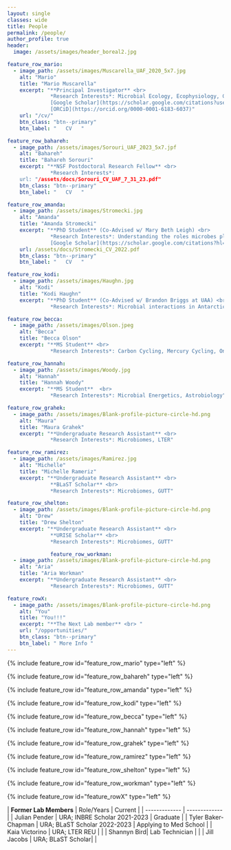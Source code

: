 ```yaml
---
layout: single
classes: wide
title: People
permalink: /people/
author_profile: true
header:
  image: /assets/images/header_boreal2.jpg

feature_row_mario:
  - image_path: /assets/images/Muscarella_UAF_2020_5x7.jpg
    alt: "Mario"
    title: "Mario Muscarella"
    excerpt: "**Principal Investigator** <br> 
              *Research Interests*: Microbial Ecology, Ecophysiology, Growth Efficiency <br>
              [Google Scholar](https://scholar.google.com/citations?user=8i5qwBQAAAAJ&hl=en) <br>
              [ORCiD](https://orcid.org/0000-0001-6183-6037)"
    url: "/cv/"
    btn_class: "btn--primary"
    btn_label: "   CV   "

feature_row_bahareh:
  - image_path: /assets/images/Sorouri_UAF_2023_5x7.jpf
    alt: "Bahareh"
    title: "Bahareh Sorouri"
    excerpt: "**NSF Postdoctoral Research Fellow** <br> 
              *Research Interests*: 
    url: "/assets/docs/Sorouri_CV_UAF_7_31_23.pdf"
    btn_class: "btn--primary"
    btn_label: "   CV   "

feature_row_amanda:
  - image_path: /assets/images/Stromecki.jpg
    alt: "Amanda"
    title: "Amanda Stromecki"
    excerpt: "**PhD Student** (Co-Advised w/ Mary Beth Leigh) <br> 
              *Research Interests*: Understanding the roles microbes play in human, wildlife, and ecosystem heath. Research approaches include culture-based, molecular, and computational tools. <br>
              [Google Scholar](https://scholar.google.com/citations?hl=en&user=AaTzvAMAAAAJ)"
    url: /assets/docs/Stromecki_CV_2022.pdf
    btn_class: "btn--primary"
    btn_label: "   CV   "

feature_row_kodi:
  - image_path: /assets/images/Haughn.jpg
    alt: "Kodi"
    title: "Kodi Haughn"
    excerpt: "**PhD Student** (Co-Advised w/ Brandon Briggs at UAA) <br> 
              *Research Interests*: Microbial interactions in Antarctic lakes"

feature_row_becca:
  - image_path: /assets/images/Olson.jpeg
    alt: "Becca"
    title: "Becca Olson"
    excerpt: "**MS Student** <br> 
              *Research Interests*: Carbon Cycling, Mercury Cycling, One Health "

feature_row_hannah:
  - image_path: /assets/images/Woody.jpg
    alt: "Hannah"
    title: "Hannah Woody"
    excerpt: "**MS Student**  <br> 
              *Research Interests*: Microbial Energetics, Astrobiology"

feature_row_grahek:
  - image_path: /assets/images/Blank-profile-picture-circle-hd.png
    alt: "Maura"
    title: "Maura Grahek"
    excerpt: "**Undergraduate Research Assistant** <br> 
              *Research Interests*: Microbiomes, LTER"

feature_row_ramirez:
  - image_path: /assets/images/Ramirez.jpg
    alt: "Michelle"
    title: "Michelle Rameriz"
    excerpt: "**Undergraduate Research Assistant** <br> 
              **BLaST Scholar** <br> 
              *Research Interests*: Microbiomes, GUTT"

feature_row_shelton:
  - image_path: /assets/images/Blank-profile-picture-circle-hd.png
    alt: "Drew"
    title: "Drew Shelton"
    excerpt: "**Undergraduate Research Assistant** <br> 
              **URISE Scholar** <br> 
              *Research Interests*: Microbiomes, GUTT"

              feature_row_workman:
  - image_path: /assets/images/Blank-profile-picture-circle-hd.png
    alt: "Aria"
    title: "Aria Workman"
    excerpt: "**Undergraduate Research Assistant** <br> 
              *Research Interests*: Microbiomes, GUTT"

feature_rowX:
  - image_path: /assets/images/Blank-profile-picture-circle-hd.png
    alt: "You"
    title: "You!!!"
    excerpt: "**The Next Lab member** <br> "
    url: "/opportunities/"
    btn_class: "btn--primary"
    btn_label: " More Info "
---
```



{% include feature_row id="feature_row_mario" type="left" %}

{% include feature_row id="feature_row_bahareh" type="left" %}

{% include feature_row id="feature_row_amanda" type="left" %}

{% include feature_row id="feature_row_kodi" type="left" %}

{% include feature_row id="feature_row_becca" type="left" %}

{% include feature_row id="feature_row_hannah" type="left" %}

{% include feature_row id="feature_row_grahek" type="left" %}

{% include feature_row id="feature_row_ramirez" type="left" %}

{% include feature_row id="feature_row_shelton" type="left" %}

{% include feature_row id="feature_row_workman" type="left" %}

{% include feature_row id="feature_rowX" type="left" %}



| **Former Lab Members**  | Role/Years |  Current  |
| ------------- | ------------- |
| Julian Pender  | URA; INBRE Scholar 2021-2023  | Graduate |
| Tyler Baker-Chapman  | URA; BLaST Scholar 2022-2023 | Applying to Med School | 
| Kaia Victorino | URA; LTER REU | |
| Shannyn Bird|  Lab Technician | | 
| Jill Jacobs | URA; BLaST Scholar| |